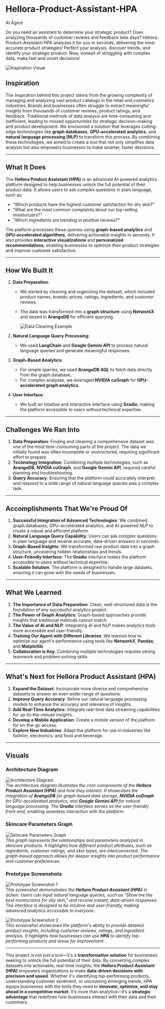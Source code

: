 # Hellora-Product-Assistant-HPA
AI Agent

Do you need an assistant to determine your strategic product? Does analyzing thousands of customer reviews and feedback take days? Hellora-Product-Assistant-HPA analyzes it for you in seconds, delivering the most accurate product strategies! Perfect your analysis, discover trends, and identify your strategic product. Now, instead of struggling with complex data, make fast and smart decisions!

![Inspiration Visual](https://github.com/ProjectsAccounttt/Hellora-Product-Assistant-HPA-/blob/main/WhatsApp%20Image%202025-03-10%20at%2002.35.23_170ab060.jpg)  

## Inspiration

The inspiration behind this project stems from the growing complexity of managing and analyzing vast product catalogs in the retail and cosmetics industries. Brands and businesses often struggle to extract meaningful insights from thousands of customer reviews, product ratings, and feedback. Traditional methods of data analysis are time-consuming and inefficient, leading to missed opportunities for strategic decision-making and product development. We envisioned a solution that leverages cutting-edge technologies like **graph databases**, **GPU-accelerated analytics**, and **natural language processing (NLP)** to transform this process. By combining these technologies, we aimed to create a tool that not only simplifies data analysis but also empowers businesses to make smarter, faster decisions.

---

## What It Does

The **Hellora Product Assistant (HPA)** is an advanced AI-powered analytics platform designed to help businesses unlock the full potential of their product data. It allows users to ask complex questions in plain language, such as:

- "Which products have the highest customer satisfaction for dry skin?"
- "What are the most common complaints about our top-selling moisturizers?"
- "Which ingredients are trending in positive reviews?"

The platform processes these queries using **graph-based analytics** and **GPU-accelerated algorithms**, delivering actionable insights in seconds. It also provides **interactive visualizations** and **personalized recommendations**, enabling businesses to optimize their product strategies and improve customer satisfaction.

---

## How We Built It

1. **Data Preparation**:
   - We started by cleaning and organizing the dataset, which included product names, brands, prices, ratings, ingredients, and customer reviews.
   - The data was transformed into a **graph structure** using **NetworkX** and stored in **ArangoDB** for efficient querying.
  
       ![Data Cleaning Example](https://github.com/ProjectsAccounttt/Hellora-Product-Assistant-HPA-/blob/main/download.png)

2. **Natural Language Query Processing**:
   - We used **LangChain** and **Google Gemini API** to process natural language queries and generate meaningful responses.

3. **Graph-Based Analytics**:
   - For simple queries, we used **ArangoDB AQL** to fetch data directly from the graph database.
   - For complex analyses, we leveraged **NVIDIA cuGraph** for **GPU-accelerated graph analytics**.

4. **User Interface**:
   - We built an intuitive and interactive interface using **Gradio**, making the platform accessible to users without technical expertise.

---

## Challenges We Ran Into

1. **Data Preparation**: Finding and cleaning a comprehensive dataset was one of the most time-consuming parts of the project. The data we initially found was often incomplete or unstructured, requiring significant effort to prepare.
2. **Technology Integration**: Combining multiple technologies, such as **ArangoDB**, **NVIDIA cuGraph**, and **Google Gemini API**, required careful planning and troubleshooting.
3. **Query Accuracy**: Ensuring that the platform could accurately interpret and respond to a wide range of natural language queries was a complex task.

---

## Accomplishments That We're Proud Of

1. **Successful Integration of Advanced Technologies**: We combined graph databases, GPU-accelerated analytics, and AI-powered NLP to create a robust and efficient platform.
2. **Natural Language Query Capability**: Users can ask complex questions in plain language and receive accurate, data-driven answers in seconds.
3. **Graph-Based Insights**: We transformed raw product data into a graph structure, uncovering hidden relationships and trends.
4. **User-Friendly Interface**: The **Gradio** interface makes the platform accessible to users without technical expertise.
5. **Scalable Solution**: The platform is designed to handle large datasets, ensuring it can grow with the needs of businesses.

---

## What We Learned

1. **The Importance of Data Preparation**: Clean, well-structured data is the foundation of any successful analytics project.
2. **The Power of Graph Analytics**: Graph-based approaches provide insights that traditional methods cannot match.
3. **The Value of AI and NLP**: Integrating AI and NLP makes analytics tools more accessible and user-friendly.
4. **Training Our Agent with Different Libraries**: We learned how to optimize our agent's performance using tools like **NetworkX**, **Pandas**, and **Matplotlib**.
5. **Collaboration is Key**: Combining multiple technologies requires strong teamwork and problem-solving skills.

---

## What's Next for Hellora Product Assistant (HPA)

1. **Expand the Dataset**: Incorporate more diverse and comprehensive datasets to answer an even wider range of questions.
2. **Improve Query Accuracy**: Refine our natural language processing models to enhance the accuracy and relevance of insights.
3. **Add Real-Time Analytics**: Integrate real-time data streaming capabilities for up-to-the-minute insights.
4. **Develop a Mobile Application**: Create a mobile version of the platform for on-the-go access.
5. **Explore New Industries**: Adapt the platform for use in industries like fashion, electronics, and food and beverage.

---

## Visuals

### Architecture Diagram
![Architecture Diagram](https://github.com/ProjectsAccounttt/Hellora-Product-Assistant-HPA-/blob/main/image.png)  
*The architecture diagram illustrates the core components of the **Hellora Product Assistant (HPA)** and how they interact. It showcases the integration of **ArangoDB** for graph-based data storage, **NVIDIA cuGraph** for GPU-accelerated analytics, and **Google Gemini API** for natural language processing. The **Gradio** interface serves as the user-friendly front-end, enabling seamless interaction with the platform.*

### Skincare Parameters Graph
![Skincare Parameters Graph](https://github.com/ProjectsAccounttt/Hellora-Product-Assistant-HPA-/blob/main/skincare.jpeg)  
*This graph represents the relationships and parameters analyzed in skincare products. It highlights how different product attributes, such as ingredients, customer ratings, and skin types, are interconnected. The graph-based approach allows for deeper insights into product performance and customer preferences.*

### Prototype Screenshots
![Prototype Screenshot 1](https://github.com/ProjectsAccounttt/Hellora-Product-Assistant-HPA-/blob/main/WhatsApp%20Image%202025-03-10%20at%2002.07.19_ad0391d1.jpg)  
*This screenshot demonstrates the **Hellora Product Assistant (HPA)** in action. Users can input natural language queries, such as "Show me the best moisturizers for oily skin," and receive instant, data-driven responses. The interface is designed to be intuitive and user-friendly, making advanced analytics accessible to everyone.*

![Prototype Screenshot 2](https://github.com/ProjectsAccounttt/Hellora-Product-Assistant-HPA-/blob/main/WhatsApp%20Image%202025-03-10%20at%2002.06.41_ac961a0c.jpg)  
*This screenshot showcases the platform's ability to provide detailed product insights, including customer reviews, ratings, and ingredient analysis. It highlights how businesses can use **HPA** to identify top-performing products and areas for improvement.*

---

This project is not just a tool—it's a **transformative solution** for businesses seeking to unlock the full potential of their data. By converting complex datasets into actionable, real-time insights, the **Hellora Product Assistant (HPA)** empowers organizations to make **data-driven decisions with precision and speed**. Whether it's identifying top-performing products, understanding customer sentiment, or uncovering emerging trends, HPA equips businesses with the tools they need to **innovate, optimize, and stay ahead in a competitive market**. It’s more than analytics—it’s a **strategic advantage** that redefines how businesses interact with their data and their customers.
```
